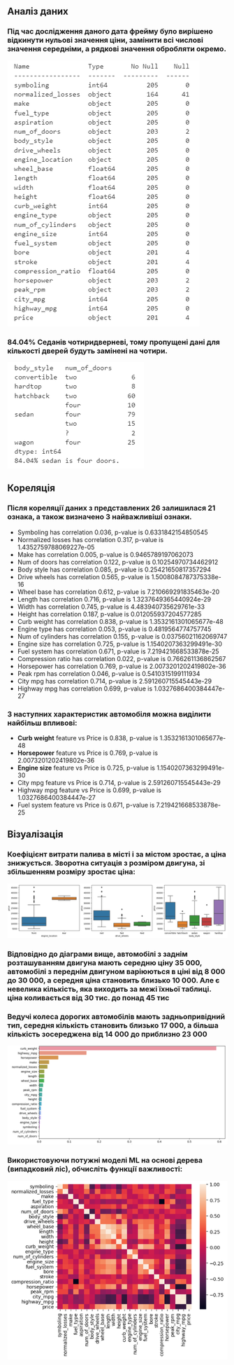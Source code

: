 ## Аналіз даних
### Під час дослідження даного дата фрейму було вирішено відкинути нульові значення ціни, замінити всі числові значення середніми, а рядкові значення обробляти окремо.

<img src="img/first.png" alt="text"> 

### 84.04% Седанів чотиридверневі, тому пропущені дані для кількості дверей будуть замінені на чотири.

<img src="img/first(1).png" alt="text">

## Кореляція
### Після кореляції даних з представлених 26 залишилася 21 ознака, а також визначено 3 найважливіші ознаки.
* Symboling has correlation 0.036, p-value is 0.6331842154850545
* Normalized losses has correlation 0.317, p-value is 1.4352759788069227e-05
* Make has correlation 0.005, p-value is 0.9465789197062073
* Num of doors has correlation 0.122, p-value is 0.10254970734462912
* Body style has correlation 0.085, p-value is 0.25421650817357294
* Drive wheels has correlation 0.565, p-value is 1.5008084787375338e-16
* Wheel base has correlation 0.612, p-value is 7.210669291835463e-20
* Length has correlation 0.716, p-value is 1.3237649365440924e-29
* Width has correlation 0.745, p-value is 4.483940735629761e-33
* Height has correlation 0.187, p-value is 0.012055937204577285
* Curb weight has correlation 0.838, p-value is 1.3532161301065677e-48
* Engine type has correlation 0.053, p-value is 0.4819564774757745
* Num of cylinders has correlation 0.155, p-value is 0.03756021162069747
* Engine size has correlation 0.725, p-value is 1.1540207363299491e-30
* Fuel system has correlation 0.671, p-value is 7.219421668533878e-25
* Compression ratio has correlation 0.022, p-value is 0.766261136862567
* Horsepower has correlation 0.769, p-value is 2.0073201202419802e-36
* Peak rpm has correlation 0.046, p-value is 0.5410315199111934
* City mpg has correlation 0.714, p-value is 2.591260715545443e-29
* Highway mpg has correlation 0.699, p-value is 1.0327686400384447e-27

### З наступних характеристик автомобіля можна виділити найбільш впливові:
* <b>Curb weight</b> feature vs Price is 0.838, p-value is 1.3532161301065677e-48<br>
* <b>Horsepower</b> feature vs Price is 0.769, p-value is 2.0073201202419802e-36<br>
* <b>Engine size</b> feature vs Price is 0.725, p-value is 1.1540207363299491e-30<br>
* City mpg feature vs Price is 0.714, p-value is 2.591260715545443e-29<br>
* Highway mpg feature vs Price is 0.699, p-value is 1.0327686400384447e-27<br>
* Fuel system feature vs Price is 0.671, p-value is 7.219421668533878e-25<br>

## Візуалізація
### Коефіцієнт витрати палива в місті і за містом зростає, а ціна знижується. Зворотна ситуація з розміром двигуна, зі збільшенням розміру зростає ціна:

<img src="img/second.png" alt="text"> 

### Відповідно до діаграми вище, автомобілі з заднім розташуванням двигуна мають середню ціну 35 000, автомобілі з переднім двигуном варіюються в ціні від 8 000 до 30 000, а середня ціна становить близько 10 000. Але є невелика кількість, яка виходить за межі їхньої таблиці. ціна коливається від 30 тис. до понад 45 тис

### Ведучі колеса дорогих автомобілів мають задньопривідний тип, середня кількість становить близько 17 000, а більша кількість зосереджена від 14 000 до приблизно 23 000

<img src="img/third.png" alt="text"> 

### Використовуючи потужні моделі ML на основі дерева (випадковий ліс), обчисліть функції важливості:

<img src="img/fourth.png" alt="text"> 
